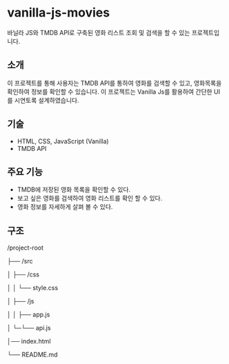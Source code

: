 # vanilla-js-movies

바닐라 JS와 TMDB API로 구축된 영화 리스트 조회 및 검색을 할 수 있는 프로젝트입니다.

## 소개

이 프로젝트를 통해 사용자는 TMDB API를 통하여 영화를 검색할 수 있고, 영화목록을 확인하여 정보를 확인할 수 있습니다.
이 프로젝트는 Vanilla Js를 활용하여 간단한 UI를 시연토록 설계하였습니다.

## 기술

- HTML, CSS, JavaScript (Vanilla)
- TMDB API

## 주요 기능

- TMDB에 저장된 영화 목록을 확인할 수 있다.
- 보고 싶은 영화를 검색하여 영화 리스트를 확인 할 수 있다.
- 영화 정보를 자세하게 살펴 볼 수 있다.

## 구조

/project-root

├── /src

│ ├── /css

│ │ └── style.css

│ ├── /js

│ │ ├── app.js

│ └─└── api.js

│── index.html

└── README.md
